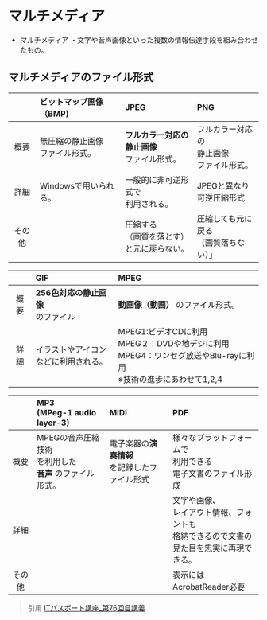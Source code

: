 # マルチメディア  
* マルチメディア
・文字や音声画像といった複数の情報伝達手段を組み合わせたもの。  
## マルチメディアのファイル形式  

|    |ビットマップ画像（BMP)| **JPEG** |PNG|
|:--:|:---------------|:---------|:--|
|概要|無圧縮の静止画像<br>ファイル形式。|**フルカラー対応の<br>静止画像**<br>ファイル形式。  |フルカラー対応の<br>静止画像<br>ファイル形式。|
|詳細|Windowsで用いられる。|一般的に非可逆形式で<br>利用される。|JPEGと異なり<br>可逆圧縮形式|
|その他|               |圧縮する<br>（画質を落とす）<br>と元に戻らない。|圧縮しても元に戻る<br>（画質落ちない）」|  


|    |GIF| **MPEG** |
|:--:|:---------------|:---------|
|概要|**256色対応の静止画像**<br>のファイル|**動画像（動画）** のファイル形式。  |
|詳細|イラストやアイコン<br>などに利用される。|MPEG1:ビデオCDに利用<br>MPEG２：DVDや地デジに利用<br>MPEG4：ワンセグ放送やBlu-rayに利用<br>※技術の進歩にあわせて1,2,4|

|    |**MP3**<br>(MPeg-1 audio layer-3)|MIDI|**PDF**|
|:--:|:---------------|:---------|:--|
|概要|MPEGの音声圧縮技術<br>を利用した<br>**音声** のファイル形式。|電子楽器の**演奏情報** <br>を記録したファイル形式|様々なプラットフォームで<br>利用できる<br>電子文書のファイル形成|
|詳細|||文字や画像、<br>レイアウト情報、フォントも<br>格納できるので文書の<br>見た目を忠実に再現できる。|
|その他|               ||表示にはAcrobatReader必要|  




> 引用
[ITパスポート講座_第76回目講義](https://www.youtube.com/watch?v=SudYCJSEptw&list=PLC9xywNMIf9jgTizhye6GyPjZcuPZ9ou5&index=78&t=1s)  　　
